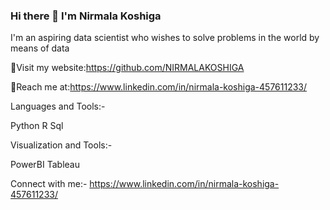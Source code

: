 ### Hi there 👋 I'm Nirmala Koshiga

I'm an aspiring data scientist who wishes to solve problems in the world by means of data



🤗Visit my website:https://github.com/NIRMALAKOSHIGA


👀Reach me at:https://www.linkedin.com/in/nirmala-koshiga-457611233/

Languages and Tools:-


Python
R
Sql


Visualization and Tools:-


PowerBI
Tableau


Connect with me:-
     https://www.linkedin.com/in/nirmala-koshiga-457611233/
